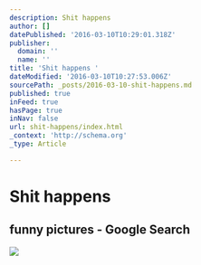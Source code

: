 ```yaml
---
description: Shit happens
author: []
datePublished: '2016-03-10T10:29:01.318Z'
publisher:
  domain: ''
  name: ''
title: 'Shit happens '
dateModified: '2016-03-10T10:27:53.006Z'
sourcePath: _posts/2016-03-10-shit-happens.md
published: true
inFeed: true
hasPage: true
inNav: false
url: shit-happens/index.html
_context: 'http://schema.org'
_type: Article

---
```

# Shit happens 

<article style=""><h1>funny pictures - Google Search</h1><img src="https://encrypted-tbn3.gstatic.com/images?q=tbn:ANd9GcSz68j66DszrQ63ivnvCiwMmgtT0y1hUcXc78iYBkkp6gBkGXkUSnxqtA" /></article>